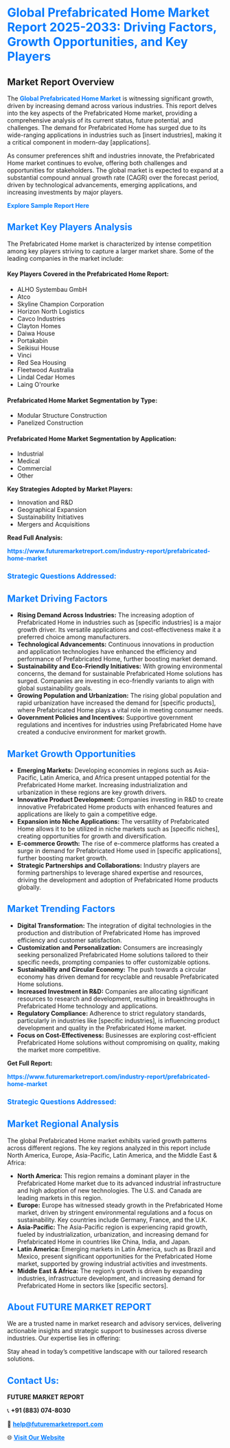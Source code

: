 <h1 style="color: #007BFF;">Global Prefabricated Home Market Report 2025-2033: Driving Factors, Growth Opportunities, and Key Players</h1>

<section id="overview">
<h2>Market Report Overview</h2>
<p>The <a href="https://www.futuremarketreport.com/industry-report/prefabricated-home-market" style="color: #007BFF; text-decoration: none;"><strong>Global Prefabricated Home Market</strong></a> is witnessing significant growth, driven by increasing demand across various industries. This report delves into the key aspects of the Prefabricated Home market, providing a comprehensive analysis of its current status, future potential, and challenges. The demand for Prefabricated Home has surged due to its wide-ranging applications in industries such as [insert industries], making it a critical component in modern-day [applications].</p>
<p>As consumer preferences shift and industries innovate, the Prefabricated Home market continues to evolve, offering both challenges and opportunities for stakeholders. The global market is expected to expand at a substantial compound annual growth rate (CAGR) over the forecast period, driven by technological advancements, emerging applications, and increasing investments by major players.</p>
</section>

<section id="overview">
<p><a href="https://www.futuremarketreport.com/request-sample/reportId=59184" style="color: #007BFF; text-decoration: none;"><strong>Explore Sample Report Here</strong></a></p>
</section>

<section id="key-players">
<h2 style="color: #007BFF;">Market Key Players Analysis</h2>
<p>The Prefabricated Home market is characterized by intense competition among key players striving to capture a larger market share. Some of the leading companies in the market include:</p>
<h4>Key Players Covered in the Prefabricated Home Report:</h4>
<ul><li>ALHO Systembau GmbH</li><li>Atco</li><li>Skyline Champion Corporation</li><li>Horizon North Logistics</li><li>Cavco Industries</li><li>Clayton Homes</li><li>Daiwa House</li><li>Portakabin</li><li>Seikisui House</li><li>Vinci</li><li>Red Sea Housing</li><li>Fleetwood Australia</li><li>Lindal Cedar Homes</li><li>Laing O&#039;rourke</li></ul>
<h4>Prefabricated Home Market Segmentation by Type:</h4>
<ul><li>Modular Structure Construction</li><li>Panelized Construction</li></ul>

<h4>Prefabricated Home Market Segmentation by Application:</h4>
<ul><li>Industrial</li><li>Medical</li><li>Commercial</li><li>Other</li></ul>
<p><strong>Key Strategies Adopted by Market Players:</strong></p>
<ul>
<li>Innovation and R&D</li>
<li>Geographical Expansion</li>
<li>Sustainability Initiatives</li>
<li>Mergers and Acquisitions</li>
</ul>
</section>

<section>
<p><strong>Read Full Analysis: </strong></p><a href="https://www.futuremarketreport.com/industry-report/prefabricated-home-market" style="color: #007BFF; text-decoration: none;"><strong>https://www.futuremarketreport.com/industry-report/prefabricated-home-market</strong></a>
<h3 style="color: #007BFF;">Strategic Questions Addressed:</h3>
</section>

<section id="driving-factors">
<h2 style="color: #007BFF;">Market Driving Factors</h2>
<ul>
<li><strong>Rising Demand Across Industries:</strong> The increasing adoption of Prefabricated Home in industries such as [specific industries] is a major growth driver. Its versatile applications and cost-effectiveness make it a preferred choice among manufacturers.</li>
<li><strong>Technological Advancements:</strong> Continuous innovations in production and application technologies have enhanced the efficiency and performance of Prefabricated Home, further boosting market demand.</li>
<li><strong>Sustainability and Eco-Friendly Initiatives:</strong> With growing environmental concerns, the demand for sustainable Prefabricated Home solutions has surged. Companies are investing in eco-friendly variants to align with global sustainability goals.</li>
<li><strong>Growing Population and Urbanization:</strong> The rising global population and rapid urbanization have increased the demand for [specific products], where Prefabricated Home plays a vital role in meeting consumer needs.</li>
<li><strong>Government Policies and Incentives:</strong> Supportive government regulations and incentives for industries using Prefabricated Home have created a conducive environment for market growth.</li>
</ul>
</section>

<section id="growth-opportunities">
<h2 style="color: #007BFF;">Market Growth Opportunities</h2>
<ul>
<li><strong>Emerging Markets:</strong> Developing economies in regions such as Asia-Pacific, Latin America, and Africa present untapped potential for the Prefabricated Home market. Increasing industrialization and urbanization in these regions are key growth drivers.</li>
<li><strong>Innovative Product Development:</strong> Companies investing in R&D to create innovative Prefabricated Home products with enhanced features and applications are likely to gain a competitive edge.</li>
<li><strong>Expansion into Niche Applications:</strong> The versatility of Prefabricated Home allows it to be utilized in niche markets such as [specific niches], creating opportunities for growth and diversification.</li>
<li><strong>E-commerce Growth:</strong> The rise of e-commerce platforms has created a surge in demand for Prefabricated Home used in [specific applications], further boosting market growth.</li>
<li><strong>Strategic Partnerships and Collaborations:</strong> Industry players are forming partnerships to leverage shared expertise and resources, driving the development and adoption of Prefabricated Home products globally.</li>
</ul>
</section>

<section id="trending-factors">
<h2 style="color: #007BFF;">Market Trending Factors</h2>
<ul>
<li><strong>Digital Transformation:</strong> The integration of digital technologies in the production and distribution of Prefabricated Home has improved efficiency and customer satisfaction.</li>
<li><strong>Customization and Personalization:</strong> Consumers are increasingly seeking personalized Prefabricated Home solutions tailored to their specific needs, prompting companies to offer customizable options.</li>
<li><strong>Sustainability and Circular Economy:</strong> The push towards a circular economy has driven demand for recyclable and reusable Prefabricated Home solutions.</li>
<li><strong>Increased Investment in R&D:</strong> Companies are allocating significant resources to research and development, resulting in breakthroughs in Prefabricated Home technology and applications.</li>
<li><strong>Regulatory Compliance:</strong> Adherence to strict regulatory standards, particularly in industries like [specific industries], is influencing product development and quality in the Prefabricated Home market.</li>
<li><strong>Focus on Cost-Effectiveness:</strong> Businesses are exploring cost-efficient Prefabricated Home solutions without compromising on quality, making the market more competitive.</li>
</ul>
</section>

<section>
<p><strong>Get Full Report: </strong></p><a href="https://www.futuremarketreport.com/industry-report/prefabricated-home-market" style="color: #007BFF; text-decoration: none;"><strong>https://www.futuremarketreport.com/industry-report/prefabricated-home-market</strong></a>
<h3 style="color: #007BFF;">Strategic Questions Addressed:</h3>
</section>


<section id="regional-analysis">
<h2 style="color: #007BFF;">Market Regional Analysis</h2>
<p>The global Prefabricated Home market exhibits varied growth patterns across different regions. The key regions analyzed in this report include North America, Europe, Asia-Pacific, Latin America, and the Middle East & Africa:</p>
<ul>
<li><strong>North America:</strong> This region remains a dominant player in the Prefabricated Home market due to its advanced industrial infrastructure and high adoption of new technologies. The U.S. and Canada are leading markets in this region.</li>
<li><strong>Europe:</strong> Europe has witnessed steady growth in the Prefabricated Home market, driven by stringent environmental regulations and a focus on sustainability. Key countries include Germany, France, and the U.K.</li>
<li><strong>Asia-Pacific:</strong> The Asia-Pacific region is experiencing rapid growth, fueled by industrialization, urbanization, and increasing demand for Prefabricated Home in countries like China, India, and Japan.</li>
<li><strong>Latin America:</strong> Emerging markets in Latin America, such as Brazil and Mexico, present significant opportunities for the Prefabricated Home market, supported by growing industrial activities and investments.</li>
<li><strong>Middle East & Africa:</strong> The region’s growth is driven by expanding industries, infrastructure development, and increasing demand for Prefabricated Home in sectors like [specific sectors].</li>
</ul>
</section>

<footer>
<h2 style="color: #007BFF;">About FUTURE MARKET REPORT</h2>
<p>We are a trusted name in market research and advisory services, delivering actionable insights and strategic support to businesses across diverse industries. Our expertise lies in offering:</p>

<p>Stay ahead in today’s competitive landscape with our tailored research solutions.</p>

<h2 style="color: #007BFF;">Contact Us:</h2>
<p><strong>FUTURE MARKET REPORT</strong></p>
<p>📞 <strong>+91 (883) 074-8030</strong></p>
<p>📧 <strong><a href="mailto:help@futuremarketreport.com" style="color: #007BFF;">help@futuremarketreport.com</a></strong></p>
<p>🌐 <strong><a href="https://www.futuremarketreport.com/" style="color: #007BFF;">Visit Our Website</a></strong></p>
</footer>